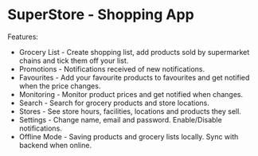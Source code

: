 # SuperStore - Shopping App

Features:

* Grocery List - Create shopping list, add products sold by supermarket chains and tick them off your list.
* Promotions - Notifications received of new notifications.
* Favourites - Add your favourite products to favourites and get notified when the price changes.
* Monitoring - Monitor product prices and get notified when changes.
* Search - Search for grocery products and store locations.
* Stores - See store hours, facilities, locations and products they sell.
* Settings - Change name, email and password. Enable/Disable notifications.
* Offline Mode - Saving products and grocery lists locally. Sync with backend when online. 



